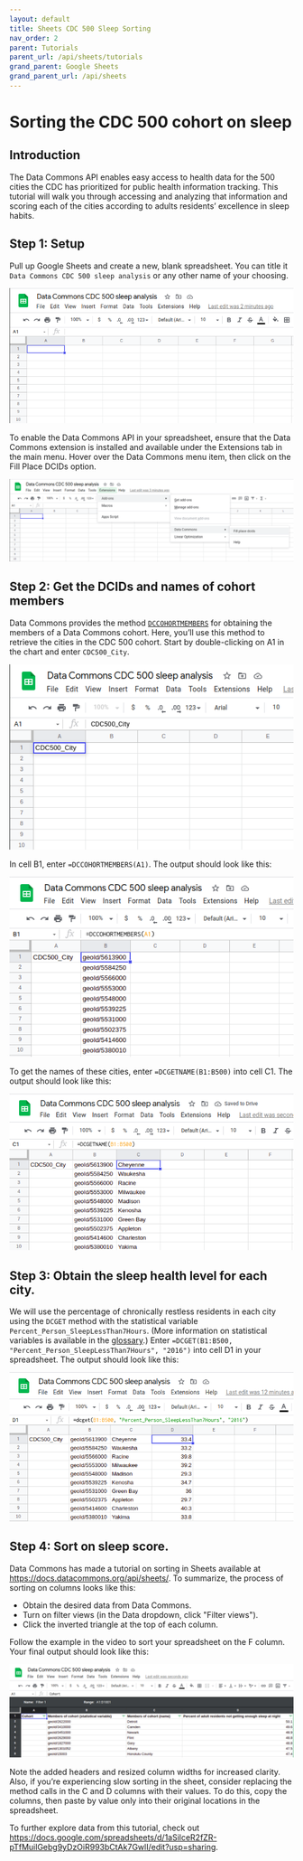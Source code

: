 ```yaml
---
layout: default
title: Sheets CDC 500 Sleep Sorting
nav_order: 2
parent: Tutorials
parent_url: /api/sheets/tutorials
grand_parent: Google Sheets
grand_parent_url: /api/sheets
---
```


# Sorting the CDC 500 cohort on sleep 

## Introduction

The Data Commons API enables easy access to health data for the 500 cities the CDC has prioritized for public health information tracking. This tutorial will walk you through accessing and analyzing that information and scoring each of the cities according to adults residents’ excellence in sleep habits.

## Step 1: Setup
Pull up Google Sheets and create a new, blank spreadsheet. You can title it `Data Commons CDC 500 sleep analysis` or any other name of your choosing.

![](/assets/images/sheets/tutorials/sheets_sleep_tutorial_1.png)

To enable the Data Commons API in your spreadsheet, ensure that the Data Commons extension is installed and available under the Extensions tab in the main menu. Hover over the Data Commons menu item, then click on the Fill Place DCIDs option.

![](/assets/images/sheets/tutorials/sheets_sleep_tutorial_2.png)

## Step 2: Get the DCIDs and names of cohort members
Data Commons provides the method [`DCCOHORTMEMBERS`](https://docs.datacommons.org/api/sheets/get_cohort_members.html) for obtaining the members of a Data Commons cohort. Here, you’ll use this method to retrieve the cities in the CDC 500 cohort. Start by double-clicking on A1 in the chart and enter `CDC500_City`.

![](/assets/images/sheets/tutorials/sheets_sleep_tutorial_3.png)

In cell B1, enter `=DCCOHORTMEMBERS(A1)`. The output should look like this:

![](/assets/images/sheets/tutorials/sheets_sleep_tutorial_4.png)

To get the names of these cities, enter `=DCGETNAME(B1:B500)` into cell C1. The output should look like this:

![](/assets/images/sheets/tutorials/sheets_sleep_tutorial_5.png)

## Step 3: Obtain the sleep health level for each city.
We will use the percentage of chronically restless residents in each city using the `DCGET` method with the statistical variable `Percent_Person_SleepLessThan7Hours`. (More information on statistical variables is available in the [glossary](https://docs.datacommons.org/glossary.html).) Enter `=DCGET(B1:B500, "Percent_Person_SleepLessThan7Hours", "2016")` into cell D1 in your spreadsheet. The output should look like this:

![](/assets/images/sheets/tutorials/sheets_sleep_tutorial_6.png)

## Step 4: Sort on sleep score.
Data Commons has made a tutorial on sorting in Sheets available at <https://docs.datacommons.org/api/sheets/>. To summarize, the process of sorting on columns looks like this:

- Obtain the desired data from Data Commons.
- Turn on filter views (in the Data dropdown, click "Filter views").
- Click the inverted triangle at the top of each column.

Follow the example in the video to sort your spreadsheet on the F column. Your final output should look like this:

![](/assets/images/sheets/tutorials/sheets_sleep_tutorial_7.png)

Note the added headers and resized column widths for increased clarity. Also, if you’re experiencing slow sorting in the sheet, consider replacing the method calls in the C and D columns with their values. To do this, copy the columns, then paste by value only into their original locations in the spreadsheet.

To further explore data from this tutorial, check out <https://docs.google.com/spreadsheets/d/1aSilceR2fZR-pTfMuilGebg9yDzOiR993bCtAk7GwlI/edit?usp=sharing>.